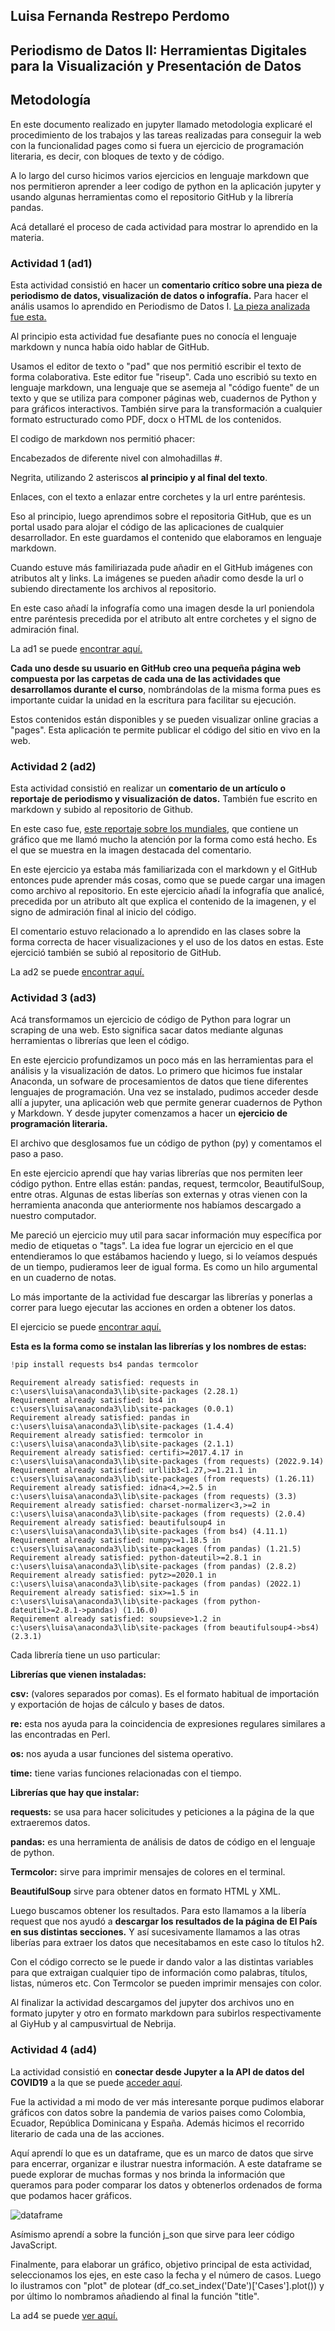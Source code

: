## Luisa Fernanda Restrepo Perdomo

## Periodismo de Datos II: Herramientas Digitales para la Visualización y Presentación de Datos

## Metodología 

En este documento realizado en jupyter llamado metodologia explicaré el procedimiento de los trabajos y las tareas realizadas para conseguir la web con la funcionalidad pages como si fuera un ejercicio de programación literaria, es decir, con bloques de texto y de código.

A lo largo del curso hicimos varios ejercicios en lenguaje markdown que nos permitieron aprender a leer codigo de python en la aplicación jupyter y usando algunas herramientas como el repositorio GitHub y la librería pandas. 

Acá detallaré el proceso de cada actividad para mostrar lo aprendido en la materia.

### Actividad 1 (ad1)

Esta actividad consistió en hacer un **comentario crítico sobre una pieza de periodismo de datos, visualización de datos o infografía.** Para hacer el anális usamos lo aprendido en Periodismo de Datos I. [La pieza analizada fue esta.](https://www.elcolombiano.com/multimedia/infografias/las-prioridades-para-contener-avance-del-covid-19-BF12609228)

Al principio esta actividad fue desafiante pues no conocía el lenguaje markdown y nunca había oido hablar de GitHub.

Usamos el editor de texto o "pad" que nos permitió escribir el texto de forma colaborativa. Este editor fue "riseup". Cada uno escribió su texto en lenguaje markdown, una lenguaje que se asemeja al "código fuente" de un texto y que se utiliza para componer páginas web, cuadernos de Python y para gráficos interactivos. También sirve para la transformación a cualquier formato estructurado como PDF, docx o HTML de los contenidos. 

El codigo de markdown nos permitió phacer:

Encabezados de diferente nivel con almohadillas #.

Negrita, utilizando 2 asteriscos **al principio y al final del texto**.

Enlaces, con el texto a enlazar entre corchetes y la url entre paréntesis.

Eso al principio, luego aprendimos sobre el repositoria GitHub, que es un portal usado para alojar el código de las aplicaciones de cualquier desarrollador. En este guardamos el contenido que elaboramos en lenguaje markdown. 

Cuando estuve más familiriazada pude añadir en el GitHub imágenes con atributos alt y links. La imágenes se pueden añadir como desde la url o subiendo directamente los archivos al repositorio.

En este caso añadí la infografía como una imagen desde la url poniendola entre paréntesis precedida por el atributo alt entre corchetes y el signo de admiración final.

La ad1 se puede [encontrar aquí.](https://github.com/nebrijas/2022online-luisafrp/blob/main/ad1.md)


**Cada uno desde su usuario en GitHub creo una pequeña página web compuesta por las carpetas de cada una de las actividades que desarrollamos durante el curso**, nombrándolas de la misma forma pues es importante cuidar la unidad en la escritura para facilitar su ejecución.

Estos contenidos están disponibles y se pueden visualizar online gracias a "pages". Esta aplicación te permite publicar el código del sitio en vivo en la web.

### Actividad 2 (ad2)

Esta actividad consistió en realizar un **comentario de un artículo o reportaje de periodismo y visualización de datos.** También fue escrito en markdown y subido al repositorio de Github.

En este caso fue, [este reportaje sobre los mundiales](https://www.eltiempo.com/datos/mundial-qatar-2022-datos-curiosos-de-la-copa-mundo-de-la-fifa-711095), que contiene un gráfico que me llamó mucho la atención por la forma como está hecho. Es el que se muestra en la imagen destacada del comentario.

En este ejercicio ya estaba más familiarizada con el markdown y el GitHub entonces pude aprender más cosas, como que se puede cargar una imagen como archivo al repositorio. En este ejercicio añadí la infografía que analicé, precedida por un atributo alt que explica el contenido de la imagenen, y el signo de admiración final al inicio del código.

El comentario estuvo relacionado a lo aprendido en las clases sobre la forma correcta de hacer visualizaciones y el uso de los datos en estas. Este ejercició también se subió al repositorio de GitHub. 

La ad2 se puede [encontrar aquí.](https://github.com/nebrijas/2022online-luisafrp/blob/main/ad2.md)

### Actividad 3 (ad3)

Acá transformamos un ejercicio de código de Python para lograr un scraping de una web. Esto significa sacar datos mediante algunas herramientas o librerías que leen el código. 

En este ejercicio profundizamos un poco más en las herramientas para el análisis y la visualización de datos. Lo primero que hicimos fue instalar Anaconda, un sofware de procesamientos de datos que tiene diferentes lenguajes de programación. Una vez se instalado, pudimos acceder desde allí a jupyter, una aplicación web que permite generar cuadernos de Python y Markdown. Y desde jupyter comenzamos a hacer un **ejercicio de programación literaria.**

El archivo que desglosamos fue un código de python (py) y comentamos el paso a paso. 

En este ejercicio aprendí que hay varias librerías que nos permiten leer código python. Entre ellas están: pandas, request, termcolor, BeautifulSoup, entre otras. Algunas de estas liberías son externas y otras vienen con la herramienta anaconda que anteriormente nos habíamos descargado a nuestro computador.

Me pareció un ejercicio muy util para sacar información muy específica por medio de etiquetas o "tags". La idea fue lograr un ejercicio en el que entendieramos lo que estábamos haciendo y luego, si lo veíamos después de un tiempo, pudieramos leer de igual forma. Es como un hilo argumental en un cuaderno de notas.

Lo más importante de la actividad fue descargar las librerías y ponerlas a correr para luego ejecutar las acciones en orden a obtener los datos.

El ejercicio se puede [encontrar aquí.](https://github.com/nebrijas/2022online-luisafrp/blob/main/ad3.md)

**Esta es la forma como se instalan las librerías y los nombres de estas:**


```python
!pip install requests bs4 pandas termcolor
```

    Requirement already satisfied: requests in c:\users\luisa\anaconda3\lib\site-packages (2.28.1)
    Requirement already satisfied: bs4 in c:\users\luisa\anaconda3\lib\site-packages (0.0.1)
    Requirement already satisfied: pandas in c:\users\luisa\anaconda3\lib\site-packages (1.4.4)
    Requirement already satisfied: termcolor in c:\users\luisa\anaconda3\lib\site-packages (2.1.1)
    Requirement already satisfied: certifi>=2017.4.17 in c:\users\luisa\anaconda3\lib\site-packages (from requests) (2022.9.14)
    Requirement already satisfied: urllib3<1.27,>=1.21.1 in c:\users\luisa\anaconda3\lib\site-packages (from requests) (1.26.11)
    Requirement already satisfied: idna<4,>=2.5 in c:\users\luisa\anaconda3\lib\site-packages (from requests) (3.3)
    Requirement already satisfied: charset-normalizer<3,>=2 in c:\users\luisa\anaconda3\lib\site-packages (from requests) (2.0.4)
    Requirement already satisfied: beautifulsoup4 in c:\users\luisa\anaconda3\lib\site-packages (from bs4) (4.11.1)
    Requirement already satisfied: numpy>=1.18.5 in c:\users\luisa\anaconda3\lib\site-packages (from pandas) (1.21.5)
    Requirement already satisfied: python-dateutil>=2.8.1 in c:\users\luisa\anaconda3\lib\site-packages (from pandas) (2.8.2)
    Requirement already satisfied: pytz>=2020.1 in c:\users\luisa\anaconda3\lib\site-packages (from pandas) (2022.1)
    Requirement already satisfied: six>=1.5 in c:\users\luisa\anaconda3\lib\site-packages (from python-dateutil>=2.8.1->pandas) (1.16.0)
    Requirement already satisfied: soupsieve>1.2 in c:\users\luisa\anaconda3\lib\site-packages (from beautifulsoup4->bs4) (2.3.1)
    

Cada librería tiene un uso particular:

**Librerías que vienen instaladas:**

**csv:** (valores separados por comas). Es el formato habitual de importación y exportación de hojas de cálculo y bases de datos.

**re:** esta nos ayuda para la coincidencia de expresiones regulares similares a las encontradas en Perl.

**os:** nos ayuda a usar funciones del sistema operativo.

**time:** tiene varias funciones relacionadas con el tiempo. 

**Librerías que hay que instalar:**

**requests:** se usa para hacer solicitudes y peticiones a la página de la que extraeremos datos.

**pandas:** es una herramienta de análisis de datos de código en el lenguaje de python.

**Termcolor:** sirve para imprimir mensajes de colores en el terminal.

**BeautifulSoup** sirve para obtener datos en formato HTML y XML.

Luego buscamos obtener los resultados. Para esto llamamos a la libería request que nos ayudó a **descargar los resultados de la página de El País en sus distintas secciones.** Y así sucesivamente llamamos a las otras liberías para extraer los datos que necesitabamos en este caso lo títulos h2. 

Con el código correcto se le puede ir dando valor a las distintas variables para que extraigan cualquier tipo de información como palabras, títulos, listas, números etc. Con Termcolor se pueden imprimir mensajes con color.

Al finalizar la actividad descargamos del jupyter dos archivos uno en formato jupyter y otro en formato markdown para subirlos  respectivamente al GiyHub y al campusvirtual de Nebrija.

### Actividad 4 (ad4)

La actividad consistió en **conectar desde Jupyter a la API de datos del COVID19** a la que se puede [acceder aquí](https://covid19api.com).

Fue la actividad a mi modo de ver más interesante porque pudimos elaborar gráficos con datos sobre la pandemia de varios paises como Colombia, Ecuador, República Dominicana y España. Además hicimos el recorrido literario de cada una de las acciones.

Aquí aprendí lo que es un dataframe, que es un marco de datos que sirve para encerrar, organizar e ilustrar nuestra información.
A este dataframe se puede explorar de muchas formas y nos brinda la información que queramos para poder comparar los datos y obtenerlos ordenados de forma que podamos hacer gráficos.

![dataframe](dataframe.jpg)

Asímismo aprendí a sobre la función j_son que sirve para leer código JavaScript.

Finalmente, para elaborar un gráfico, objetivo principal de esta actividad, seleccionamos los ejes, en este caso la fecha y el número de casos. Luego lo ilustramos con "plot" de plotear (df_co.set_index('Date')['Cases'].plot()) y por último lo nombramos añadiendo al final la función "title".

La ad4 se puede [ver aquí.](https://github.com/nebrijas/2022online-luisafrp/blob/main/ad4.md)



```python

```
